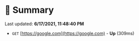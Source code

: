 # 📖 Summary
Last updated: **6/17/2021, 11:48:40 PM**

- `GET` [https://google.com](https://google.com) - **Up** (309ms)
